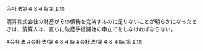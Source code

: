 会社法第４８４条第１項

清算株式会社の財産がその債務を完済するのに足りないことが明らかになったときは、清算人は、直ちに破産手続開始の申立てをしなければならない。

#会社法
#会社法/第４８４条
#会社法/第４８４条/第１項

